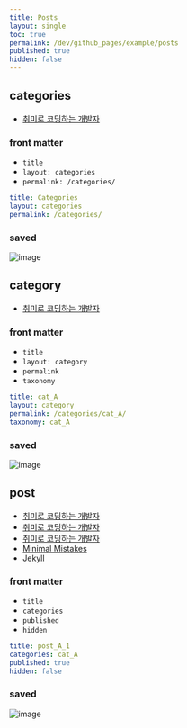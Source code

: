```yaml
---
title: Posts
layout: single
toc: true
permalink: /dev/github_pages/example/posts
published: true
hidden: false
---
```




## categories

- [취미로 코딩하는 개발자](https://devinlife.com/howto%20github%20pages/category-tag/#2-categories-%ED%8E%98%EC%9D%B4%EC%A7%80-%EB%93%B1%EB%A1%9D%ED%95%98%EA%B8%B0)

### front matter

- `title`
- `layout: categories`
- `permalink: /categories/`

```yml
title: Categories
layout: categories
permalink: /categories/
```

### saved

![image](https://user-images.githubusercontent.com/92285528/143070657-4a48bd0f-7f90-4aa2-aab4-881bb9f3f29c.png)



## category

- [취미로 코딩하는 개발자](https://devinlife.com/howto%20github%20pages/category-tag/#4-category-%EB%93%B1%EB%A1%9D%ED%95%98%EA%B8%B0)

### front matter

- `title`
- `layout: category`
- `permalink`
- `taxonomy`

```yml
title: cat_A
layout: category
permalink: /categories/cat_A/
taxonomy: cat_A
```

### saved

![image](https://user-images.githubusercontent.com/92285528/143070554-1f1b6e95-87bb-4d5a-a2b7-5ed649875b03.png)



## post

- [취미로 코딩하는 개발자](https://devinlife.com/howto%20github%20pages/first-post/)
- [취미로 코딩하는 개발자](https://devinlife.com/howto%20github%20pages/category-tag/#1-%ED%8F%AC%EC%8A%A4%ED%8A%B8-%EA%B8%80%EC%97%90-category%EC%99%80-tags-%EB%93%B1%EB%A1%9D%ED%95%98%EA%B8%B0)
- [취미로 코딩하는 개발자](https://devinlife.com/howto%20github%20pages/github-pages-settings/#3-%ED%8F%AC%EC%8A%A4%ED%8A%B8-%EC%A0%9C%EB%AA%A9-%EC%95%84%EB%9E%98-%EA%B2%8C%EC%8B%9C-%EB%82%A0%EC%A7%9C-%ED%91%9C%EC%8B%9C)
- [Minimal Mistakes](https://mmistakes.github.io/minimal-mistakes/docs/posts/)
- [Jekyll](https://jekyllrb.com/docs/posts/)

### front matter

- `title`
- `categories`
- `published`
- `hidden`

```yml
title: post_A_1
categories: cat_A
published: true
hidden: false
```

### saved

![image](https://user-images.githubusercontent.com/92285528/143068520-53223635-1a3e-42ba-8757-4f2ee76d26ed.png)
